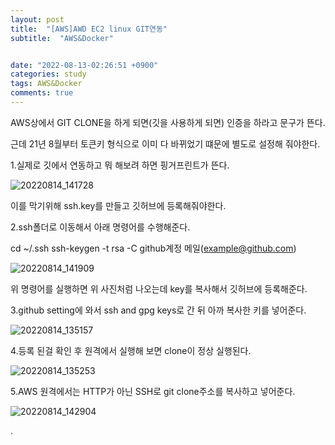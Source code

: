 ```yaml
---
layout: post
title:  "[AWS]AWD EC2 linux GIT연동"
subtitle:  "AWS&Docker"


date: "2022-08-13-02:26:51 +0900"
categories: study
tags: AWS&Docker
comments: true
---
```



AWS상에서 GIT CLONE을 하게 되면(깃을 사용하게 되면)
인증을 하라고 문구가 뜬다.

근데 21년 8월부터 토큰키 형식으로 이미 다 바뀌었기 떄문에 별도로 설정해 줘야한다.


1.실제로 깃에서 연동하고 뭐 해보려 하면 핑거프린트가 뜬다.

![20220814_141728](https://user-images.githubusercontent.com/37941513/184523666-ae545a45-404d-4f21-a3e6-98eb1b2330bd.png)


이를 막기위해 ssh.key를 만들고 깃허브에 등록해줘야한다.



2.ssh폴더로 이동해서 아래 명령어를 수행해준다.

cd ~/.ssh
ssh-keygen -t rsa -C github계정 메일(example@github.com)

![20220814_141909](https://user-images.githubusercontent.com/37941513/184523743-16140295-5e9d-4d39-90cb-b66753997ee8.png)


위 명령어를 실행하면 위 사진처럼 나오는데 key를 복사해서 깃허브에 등록해준다.


3.github setting에 와서 ssh and gpg keys로 간 뒤
아까 복사한 키를 넣어준다.

![20220814_135157](https://user-images.githubusercontent.com/37941513/184523866-b8d7c1fe-7ed6-4f06-ac0f-c18da8451755.png)


4.등록 된걸 확인 후 원격에서 실행해 보면 clone이 정상 실행된다.

![20220814_135253](https://user-images.githubusercontent.com/37941513/184523876-506d574c-4b18-48e1-a2f2-399c0dd37ec7.png)

5.AWS 원격에서는 HTTP가 아닌 SSH로 git clone주소를 복사하고 넣어준다.

![20220814_142904](https://user-images.githubusercontent.com/37941513/184523896-b5ecb6ca-afa1-4aaa-abca-c83f343ea3ec.png)

.